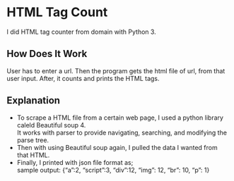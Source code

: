 <h1> HTML Tag Count </h1>

I did HTML tag counter from domain with Python 3.

<h2> How Does It Work </h2>

User has to enter a url. Then the program gets the html file of url, from that user input. After, it counts and prints the HTML tags.

<h2> Explanation </h2>

<ul>
<li>  To scrape a HTML file from a certain web page, I used a python library caleld Beautiful soup 4. </li>
It works with parser to provide navigating, searching, and modifying the parse tree.
  
<li>  Then with using Beautiful soup again, I pulled the data I wanted from that HTML.  </li>
  
<li>  Finally, I printed with json file format as;  </li>
sample output: {“a”:2, “script”:3, “div”:12, “img”: 12, “br”: 10, “p”: 1}

</ul>
